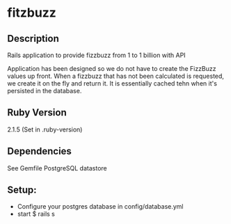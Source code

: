 # fitzbuzz

## Description

Rails application to provide fizzbuzz from 1 to 1 billion with API

Application has been designed so we do not have to create the FizzBuzz values up front. When a fizzbuzz that has not been calculated is requested, we create it on the fly and return it. It is essentially cached tehn when it's persisted in the database.

## Ruby Version
2.1.5 (Set in .ruby-version)

## Dependencies

See Gemfile
PostgreSQL datastore

## Setup:

 - Configure your postgres database in config/database.yml
 - start 
$ rails s
